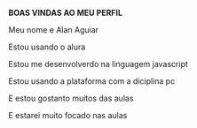 **BOAS VINDAS AO MEU PERFIL**

Meu nome e Alan Aguiar

Estou usando o alura

Estou me desenvolverdo na linguagem javascript

Estou usando a plataforma com a diciplina pc

E estou gostanto muitos das aulas

E estarei muito focado nas aulas
